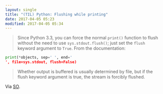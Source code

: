 ```yaml
---
layout: single
title: "(TIL) Python: Flushing while printing"
date: 2017-04-05 05:23
modified: 2017-04-05 05:34
---
```


> Since Python 3.3, you can force the normal `print()` function to flush without the need to use
> `sys.stdout.flush()`; just set the `flush` keyword argument to `True`. From the documentation:

```python
print(*objects, sep=' ', end='
', file=sys.stdout, flush=False)
```

> Whether output is buffered is usually determined by file, but if the flush keyword argument is true,
the stream is forcibly flushed.

Via [SO](https://stackoverflow.com/a/23142556).
